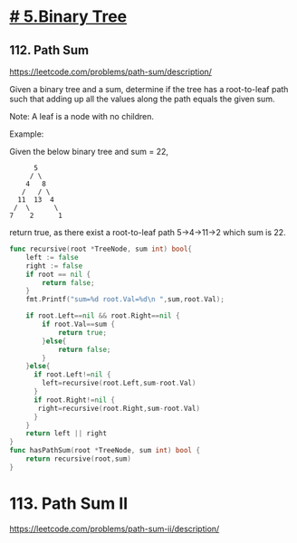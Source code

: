# [# 5.Binary Tree](/binaryTree.md)

## 112. Path Sum

https://leetcode.com/problems/path-sum/description/

Given a binary tree and a sum, determine if the tree has a root-to-leaf path such that adding up all the values along the path equals the given sum.

Note: A leaf is a node with no children.

Example:

Given the below binary tree and sum = 22,

          5
         / \
        4   8
       /   / \
      11  13  4
     /  \      \
    7    2      1
return true, as there exist a root-to-leaf path 5->4->11->2 which sum is 22.

```go
func recursive(root *TreeNode, sum int) bool{
    left := false  
    right := false  
    if root == nil {
        return false;
    }
    fmt.Printf("sum=%d root.Val=%d\n ",sum,root.Val);

    if root.Left==nil && root.Right==nil {
        if root.Val==sum {
            return true;
        }else{
            return false;
        }
    }else{
      if root.Left!=nil {
        left=recursive(root.Left,sum-root.Val)
      }  
      if root.Right!=nil { 
       right=recursive(root.Right,sum-root.Val)
      }          
    }
    return left || right
}
func hasPathSum(root *TreeNode, sum int) bool {
    return recursive(root,sum)
}

```


# 113. Path Sum II

https://leetcode.com/problems/path-sum-ii/description/

